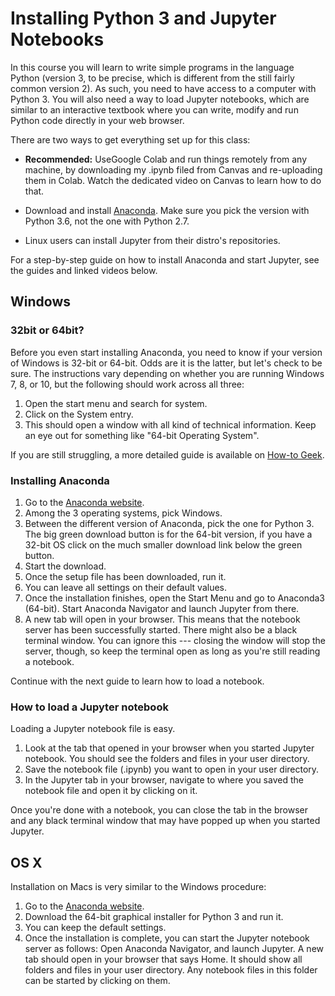 # Installing Python 3 and Jupyter Notebooks

In this course you will learn to write simple programs in the language Python (version 3, to be precise, which is different from the still fairly common version 2). 
As such, you need to have access to a computer with Python 3.
You will also need a way to load Jupyter notebooks, which are similar to an interactive textbook where you can write, modify and run Python code directly in your web browser.

There are two ways to get everything set up for this class:

- **Recommended:**
	UseGoogle Colab and run things remotely from any machine, by downloading my .ipynb filed from Canvas and re-uploading them in Colab. Watch the dedicated video on Canvas to learn how to do that.

- Download and install [Anaconda](https://www.continuum.io/downloads).
  Make sure you pick the version with Python 3.6, not the one with Python 2.7.

- Linux users can install Jupyter from their distro's repositories.

For a step-by-step guide on how to install Anaconda and start Jupyter, see the guides and linked videos below.

## Windows

### 32bit or 64bit?

Before you even start installing Anaconda, you need to know if your version of Windows is 32-bit or 64-bit.
Odds are it is the latter, but let's check to be sure.
The instructions vary depending on whether you are running Windows 7, 8, or 10, but the following should work across all three:

1. Open the start menu and search for system.
1. Click on the System entry.
1. This should open a window with all kind of technical information.
   Keep an eye out for something like "64-bit Operating System".

If you are still struggling, a more detailed guide is available on [How-to Geek](https://www.howtogeek.com/howto/21726/how-do-i-know-if-im-running-32-bit-or-64-bit-windows-answers/).

### Installing Anaconda

1. Go to the [Anaconda website](https://www.anaconda.com/download/).
1. Among the 3 operating systems, pick Windows.
1. Between the different version of Anaconda, pick the one for Python 3.
   The big green download button is for the 64-bit version, if you have a 32-bit OS click on the much smaller download link below the green button.
1. Start the download.
1. Once the setup file has been downloaded, run it.
1. You can leave all settings on their default values.
1. Once the installation finishes, open the Start Menu and go to Anaconda3 (64-bit).
   Start Anaconda Navigator and launch Jupyter from there.
1. A new tab will open in your browser.
   This means that the notebook server has been successfully started.
   There might also be a black terminal window.
   You can ignore this --- closing the window will stop the server, though, so keep the terminal open as long as you're still reading a notebook.


Continue with the next guide to learn how to load a notebook.

### How to load a Jupyter notebook

Loading a Jupyter notebook file is easy.

1. Look at the tab that opened in your browser when you started Jupyter notebook.
   You should see the folders and files in your user directory.
1. Save the notebook file (.ipynb) you want to open in your user directory.
1. In the Jupyter tab in your browser, navigate to where you saved the notebook file and open it by clicking on it.

Once you're done with a notebook, you can close the tab in the browser and any black terminal window that may have popped up when you started Jupyter.

## OS X

Installation on Macs is very similar to the Windows procedure:

1. Go to the [Anaconda website](https://www.anaconda.com/download/).
1. Download the 64-bit graphical installer for Python 3 and run it.
1. You can keep the default settings.
1. Once the installation is complete, you can start the Jupyter notebook server as follows: Open Anaconda Navigator, and launch Jupyter.
A new tab should open in your browser that says Home. It should show all folders and files in your user directory. Any notebook files in this folder can be started by clicking on them.


